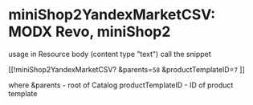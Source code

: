 miniShop2YandexMarketCSV: MODX Revo, miniShop2
==

usage in Resource body (content type "text") call the snippet

[[!miniShop2YandexMarketCSV?
&parents=`58`
&productTemplateID=`7`
]]


where &parents - root of Catalog
productTemplateID - ID of product template
